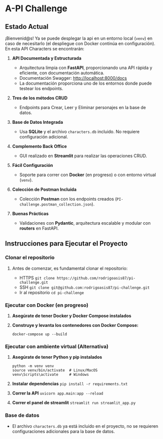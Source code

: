 # A-PI Challenge

## Estado Actual

¡Bienvenid@s! Ya se puede desplegar la api en un entorno local (`venv`) en caso de necesitarlo (el despliegue con Docker continúa en configuración). En esta API Characters se encontrarán: 

1. **API Documentada y Estructurada**  
   - Arquitectura limpia con **FastAPI**, proporcionando una API rápida y eficiente, con documentación automática. 
   - Documentación Swagger: [http://localhost:8000/docs](http://localhost:8000/docs)
   - La documentación proporciona uno de los entornos donde puede testear los endpoints.

2. **Tres de los métodos CRUD**  
   - Endpoints para Crear, Leer y Eliminar personajes en la base de datos.

3. **Base de Datos Integrada**  
   - Usa **SQLite** y el archivo `characters.db` incluido. No requiere configuración adicional.

4. **Complemento Back Office**  
   - GUI realizado en **Streamlit** para realizar las operaciones CRUD. 

5. **Fácil Configuración**  
   - Soporte para correr con **Docker** (en progreso) o con entorno virtual (`venv`).

6. **Colección de Postman Incluida**  
   - Colección **Postman** con los endpoints creados (`PI-challenge.postman_collection.json`).

7. **Buenas Prácticas**  
   - Validaciones con **Pydantic**, arquitectura escalable y modular con **routers** en FastAPI.


## Instrucciones para Ejecutar el Proyecto

### Clonar el repositorio

1. Antes de comenzar, es fundamental clonar el repositorio:

    - HTTPS
    `git clone https://github.com/rodrigoasis87/pi-challenge.git`
    - SSH
    `git clone git@github.com:rodrigoasis87/pi-challenge.git`
    - Ir al repositorio
    `cd pi-challenge`

### Ejecutar con Docker (en progreso)

1. **Asegúrate de tener Docker y Docker Compose instalados**

2. **Construye y levanta los contenedores con Docker Compose:**

    `docker-compose up --build`

### Ejecutar con ambiente virtual (Alternativa)

1. **Asegúrate de tener Python y pip instalados**
    ```
    python -m venv venv
    source venv/bin/activate  # Linux/MacOS
    venv\Scripts\activate     # Windows
    ```

2. **Instalar dependencias**
    `pip install -r requirements.txt`

3. **Correr la API**
    `uvicorn app.main:app --reload`

4. **Correr el panel de streamlit**
    `streamlit run streamlit_app.py`

### Base de datos
- El archivo `characters.db` ya está incluido en el proyecto, no se requieren configuraciones adicionales para la base de datos.